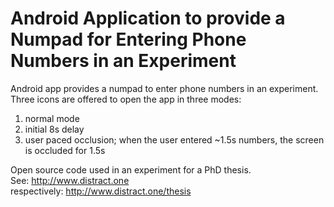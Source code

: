 # Android Application to provide a Numpad for Entering Phone Numbers in an Experiment

Android app provides a numpad to enter phone numbers in an experiment. Three icons are offered to open the app in three modes:
1) normal mode <br/>
2) initial 8s delay <br/>
1) user paced occlusion; when the user entered ~1.5s numbers, the screen is occluded for 1.5s<br/>

Open source code used in an experiment for a PhD thesis. <br/>
See: http://www.distract.one <br/>
respectively: http://www.distract.one/thesis